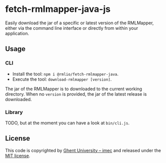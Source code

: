 # fetch-rmlmapper-java-js

Easily download the jar of a specific or latest version of the RMLMapper, 
either via the command line interface or 
directly from within your application.

## Usage

### CLI

- Install the tool: `npm i @rmlio/fetch-rmlmapper-java`.
- Execute the tool: `download-rmlmapper [version]`. 

The jar of the RMLMapper is to downloaded to the current working directory.
When no `version` is provided, 
the jar of the latest release is downloaded. 

### Library

TODO, but at the moment you can have a look at `bin/cli.js`.

## License
This code is copyrighted by [Ghent University – imec](http://idlab.ugent.be/) and released under the [MIT license](http://opensource.org/licenses/MIT).
